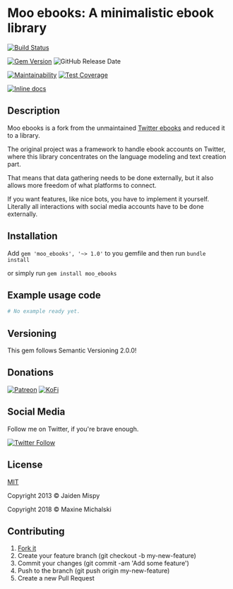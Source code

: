 # Moo ebooks: A minimalistic ebook library

[![Build Status](https://travis-ci.org/maxine-red/moo_ebooks.svg?branch=master)](https://travis-ci.org/maxine-red/moo_ebooks)

[![Gem Version](https://img.shields.io/gem/v/moo_ebooks.svg)](https://rubygems.org/gems/moo_ebooks)
![GitHub Release Date](https://img.shields.io/github/release-date/maxine-red/moo_ebooks.svg)

[![Maintainability](https://api.codeclimate.com/v1/badges/f4a14dd96b3554e7f633/maintainability)](https://codeclimate.com/github/maxine-red/moo_ebooks/maintainability)
[![Test Coverage](https://api.codeclimate.com/v1/badges/f4a14dd96b3554e7f633/test_coverage)](https://codeclimate.com/github/maxine-red/moo_ebooks/test_coverage)

[![Inline docs](http://inch-ci.org/github/maxine-red/moo_ebooks.svg)](http://inch-ci.org/github/maxine-red/moo_ebooks)

## Description

Moo ebooks is a fork from the unmaintained 
[Twitter ebooks](https://github.com/mispy/twitter_ebooks) and reduced it to a
library.

The original project was a framework to handle ebook accounts on Twitter, where
this library concentrates on the language modeling and text creation part.

That means that data gathering needs to be done externally, but it also allows
more freedom of what platforms to connect.

If you want features, like nice bots, you have to implement it yourself.
Literally all interactions with social media accounts have to be done
externally.

## Installation

Add `gem 'moo_ebooks', '~> 1.0'` to you gemfile and then run `bundle install`

or simply run `gem install moo_ebooks`

## Example usage code

``` ruby
# No example ready yet.
```

## Versioning

This gem follows Semantic Versioning 2.0.0!


## Donations

[![Patreon](https://img.shields.io/badge/Patreon-donate-orange.svg)](https://www.patreon.com/maxine_red)
[![KoFi](https://img.shields.io/badge/KoFi-donate-blue.svg)](https://ko-fi.com/maxinered)

## Social Media

Follow me on Twitter, if you're brave enough.

[![Twitter Follow](https://img.shields.io/twitter/follow/maxine_red.svg?style=social&logo=twitter&label=Follow)](https://twitter.com/maxine_red)

## License

[MIT](https://github.com/maxine-red/moo_ebooks/blob/master/LICENSE)

Copyright 2013 :copyright: Jaiden Mispy

Copyright 2018 :copyright: Maxine Michalski

## Contributing

1. [Fork it](https://github.com/maxine-red/moo_ebooks/fork)
1. Create your feature branch (git checkout -b my-new-feature)
1. Commit your changes (git commit -am 'Add some feature')
1. Push to the branch (git push origin my-new-feature)
1. Create a new Pull Request
